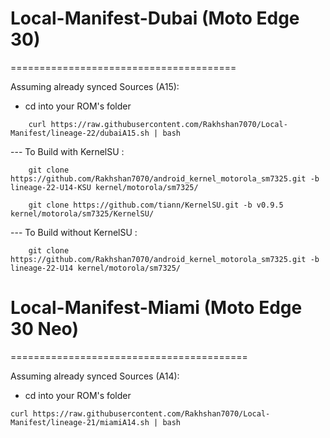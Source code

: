 # Local-Manifest-Dubai (Moto Edge 30)
=======================================

Assuming already synced Sources (A15):
 - cd into your ROM's folder
```
    curl https://raw.githubusercontent.com/Rakhshan7070/Local-Manifest/lineage-22/dubaiA15.sh | bash
```
--- To Build with KernelSU :
```
    git clone https://github.com/Rakhshan7070/android_kernel_motorola_sm7325.git -b lineage-22-U14-KSU kernel/motorola/sm7325/
    
    git clone https://github.com/tiann/KernelSU.git -b v0.9.5 kernel/motorola/sm7325/KernelSU/
```
--- To Build without KernelSU :
```
    git clone https://github.com/Rakhshan7070/android_kernel_motorola_sm7325.git -b lineage-22-U14 kernel/motorola/sm7325/
```

# Local-Manifest-Miami (Moto Edge 30 Neo)
=========================================

Assuming already synced Sources (A14):
 - cd into your ROM's folder
```
curl https://raw.githubusercontent.com/Rakhshan7070/Local-Manifest/lineage-21/miamiA14.sh | bash
```


